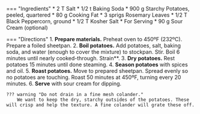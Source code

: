 === "Ingredients"
    * 2 T Salt
    * 1/2 t Baking Soda
    * 900 g Starchy Potatoes, peeled, quartered
    * 80 g Cooking Fat
    * 3 sprigs Rosemary Leaves
    * 1/2 T Black Peppercorn, ground
    * 1/2 T Kosher Salt
    * For Serving
        * 90 g Sour Cream (optional)

=== "Directions"
    1. **Prepare materials.** Preheat oven to 450ºF (232ºC). Prepare a foiled sheetpan.
    2. **Boil potatoes.** Add potatoes, salt, baking soda, and water (enough to cover the mixture) to stockpan. Stir. Boil 6 minutes until nearly cooked-through. Strain**.
    3. **Dry potatoes.** Rest potatoes 15 minutes until done steaming.
    4. **Season potatoes** with spices and oil.
    5. **Roast potatoes.** Move to prepared sheetpan. Spread evenly so no potatoes are touching. Roast 50 minutes at 450ºF, turning every 20 minutes.
    6. **Serve** with sour cream for dipping.

    ??? warning "Do not drain in a fine mesh colander."
        We want to keep the dry, starchy outsides of the potatoes. These will crisp and help the texture. A fine colander will grate these off.

[^1]:
    *Internet Shaquille.* [Why Aren't Your Potatoes Crispy Enough?](https://www.youtube.com/watch?v=KxUX7vgNGfM) 8 June 2019.
